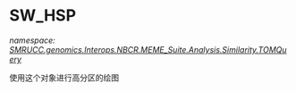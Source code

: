 ﻿# SW_HSP
_namespace: [SMRUCC.genomics.Interops.NBCR.MEME_Suite.Analysis.Similarity.TOMQuery](./index.md)_

使用这个对象进行高分区的绘图




